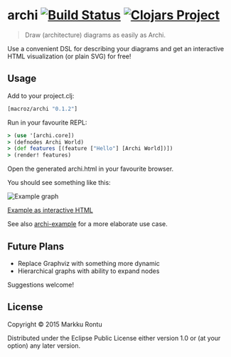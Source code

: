 archi  [![Build Status](https://travis-ci.org/Macroz/archi.svg?branch=master)](https://travis-ci.org/Macroz/archi) [![Clojars Project](http://clojars.org/macroz/archi/latest-version.svg)](http://clojars.org/macroz/archi)
=====

> Draw (architecture) diagrams as easily as Archi.

Use a convenient DSL for describing your diagrams and get an interactive HTML visualization (or plain SVG) for free!

Usage
-----

Add to your project.clj:

```clj
[macroz/archi "0.1.2"]
```

Run in your favourite REPL:

```clj
> (use '[archi.core])
> (defnodes Archi World)
> (def features [(feature ["Hello"] [Archi World])])
> (render! features)
```

Open the generated archi.html in your favourite browser.

You should see something like this:

![Example graph](https://rawgit.com/Macroz/archi/master/examples/archi.svg)

[Example as interactive HTML](https://rawgit.com/Macroz/archi/master/examples/archi.html)

See also [archi-example](http://www.github.com/Macroz/archi-example) for a more elaborate use case.

Future Plans
------------

- Replace Graphviz with something more dynamic
- Hierarchical graphs with ability to expand nodes

Suggestions welcome!

License
-------

Copyright © 2015 Markku Rontu

Distributed under the Eclipse Public License either version 1.0 or (at
your option) any later version.
